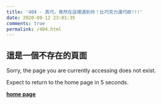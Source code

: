 ```yaml
---
title: '404 - 真巧，竟然在這裡遇到你！比巧克力還巧欸!!!'
date: 2020-09-12 23:01:35
comments: true
permalink: /404.html
---
```


<!-- markdownlint-disable MD039 MD033 -->

## 這是一個不存在的頁面

Sorry, the page you are currently accessing does not exist.

Expect to return to the home page in <span id="timeout">5</span> seconds.

**[home page](https://KzcDuD.github.com)** 

<script>
let countTime = 5;

function count() {
  
  document.getElementById('timeout').textContent = countTime;
  countTime -= 1;
  if(countTime === 0){
    location.href = 'https://KzcDuD.github.com'; // 記得改成自己網址 Url
  }
  setTimeout(() => {
    count();
  }, 1000);
}

count();
</script>